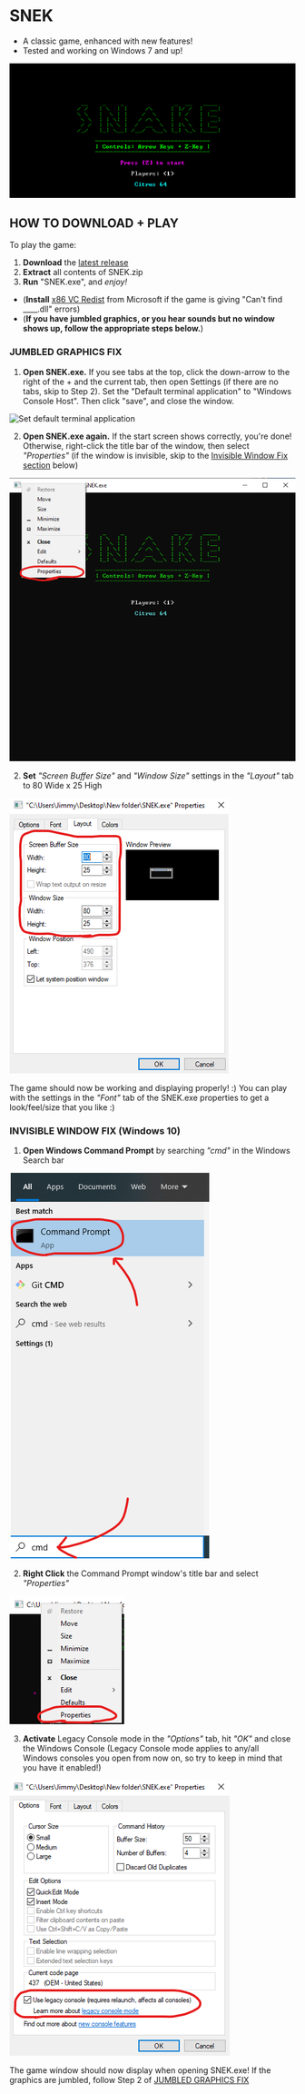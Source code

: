 # SNEK
+ A classic game, enhanced with new features!
+ Tested and working on Windows 7 and up!

![SNEK GIF](Screenshots/snekgameplay.apng)

## HOW TO DOWNLOAD + PLAY
To play the game:


1. **Download** the [latest release](https://github.com/M-O-Marmalade/SNEK/releases/latest/download/SNEK.zip)
2. **Extract** all contents of SNEK.zip
3. **Run** "SNEK.exe", and *enjoy!*
- (**Install** [x86 VC Redist](https://aka.ms/vs/16/release/vc_redist.x86.exe) from Microsoft if the game is giving "Can't find ____.dll" errors)
- (**If you have jumbled graphics, or you hear sounds but no window shows up, follow the appropriate steps below.**)

### JUMBLED GRAPHICS FIX

1. **Open SNEK.exe.** If you see tabs at the top, click the down-arrow to the right of the + and the current tab, then open Settings (if there are no tabs, skip to Step 2). Set the "Default terminal application" to "Windows Console Host". Then click "save", and close the window.

![Set default terminal application](Screenshots/SetConHostAsDefault.apng)

2. **Open SNEK.exe again.** If the start screen shows correctly, you're done! Otherwise, right-click the title bar of the window, then select *"Properties"* (if the window is invisible, skip to the [Invisible Window Fix section](https://github.com/M-O-Marmalade/SNEK#invisible-window-fix-windows-10) below)

![SNEK.exe Right-Click](Screenshots/snekrightclick.png)

2. **Set** *"Screen Buffer Size"* and *"Window Size"* settings in the *"Layout"* tab to 80 Wide x 25 High

![Set Size Layout](Screenshots/layoutsize.png)

The game should now be working and displaying properly! :) You can play with the settings in the *"Font"* tab of the SNEK.exe properties to get a look/feel/size that you like :)

### INVISIBLE WINDOW FIX (Windows 10)

1. **Open Windows Command Prompt** by searching *"cmd"* in the Windows Search bar

![cmd](Screenshots/cmd.png)

2. **Right Click** the Command Prompt window's title bar and select *"Properties"*

![Right Click Title Bar](Screenshots/rightclicksnek.png)

3. **Activate** Legacy Console mode in the *"Options"* tab, hit *"OK"* and close the Windows Console (Legacy Console mode applies to any/all Windows consoles you open from now on, so try to keep in mind that you have it enabled!)

![Legacy Console Mode](Screenshots/legacymode.png)

The game window should now display when opening SNEK.exe! If the graphics are jumbled, follow Step 2 of [JUMBLED GRAPHICS FIX](https://github.com/M-O-Marmalade/SNEK#jumbled-graphics-fix)

